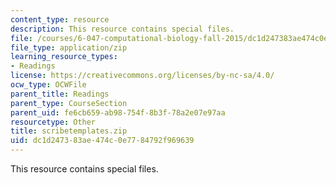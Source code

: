 ```yaml
---
content_type: resource
description: This resource contains special files.
file: /courses/6-047-computational-biology-fall-2015/dc1d247383ae474c0e7784792f969639_scribetemplates.zip
file_type: application/zip
learning_resource_types:
- Readings
license: https://creativecommons.org/licenses/by-nc-sa/4.0/
ocw_type: OCWFile
parent_title: Readings
parent_type: CourseSection
parent_uid: fe6cb659-ab98-754f-8b3f-78a2e07e97aa
resourcetype: Other
title: scribetemplates.zip
uid: dc1d2473-83ae-474c-0e77-84792f969639
---
```

This resource contains special files.